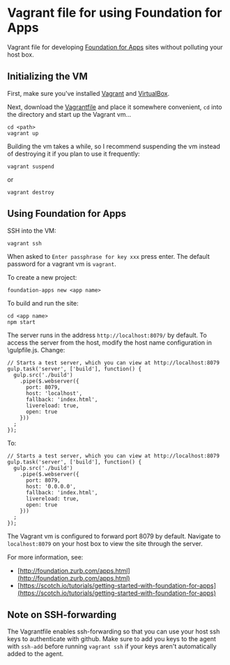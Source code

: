 Vagrant file for using Foundation for Apps
====================

Vagrant file for developing [Foundation for Apps](http://foundation.zurb.com/apps.html) sites without polluting your host box.

Initializing the VM
-------------------

First, make sure you've installed [Vagrant](http://docs.vagrantup.com/v2/getting-started/index.html) and [VirtualBox](https://www.virtualbox.org/).

Next, download the [Vagrantfile](https://raw.githubusercontent.com/mikkorepolainen/vagrant-foundation-for-apps/master/Vagrantfile) and place it somewhere convenient, `cd` into the directory and start up the Vagrant vm...
```
cd <path>
vagrant up
```

Building the vm takes a while, so I recommend suspending the vm instead of destroying it if you plan to use it frequently:
```
vagrant suspend
```
or
```
vagrant destroy
```

Using Foundation for Apps
------------

SSH into the VM:
```
vagrant ssh
```

When asked to `Enter passphrase for key xxx` press enter.
The default password for a vagrant vm is `vagrant`.

To create a new project:
```
foundation-apps new <app name>
```

To build and run the site:
```
cd <app name>
npm start
```

The server runs in the address `http://localhost:8079/` by default.
To access the server from the host, modify the host name configuration in <app name>\gulpfile.js.
Change:
```
// Starts a test server, which you can view at http://localhost:8079
gulp.task('server', ['build'], function() {
  gulp.src('./build')
    .pipe($.webserver({
      port: 8079,
      host: 'localhost',
      fallback: 'index.html',
      livereload: true,
      open: true
    }))
  ;
});
```

To:
```
// Starts a test server, which you can view at http://localhost:8079
gulp.task('server', ['build'], function() {
  gulp.src('./build')
    .pipe($.webserver({
      port: 8079,
      host: '0.0.0.0',
      fallback: 'index.html',
      livereload: true,
      open: true
    }))
  ;
});
```

The Vagrant vm is configured to forward port 8079 by default.
Navigate to `localhost:8079` on your host box to view the site through the server.

For more information, see:

- [http://foundation.zurb.com/apps.html](http://foundation.zurb.com/apps.html)
- [https://scotch.io/tutorials/getting-started-with-foundation-for-apps](https://scotch.io/tutorials/getting-started-with-foundation-for-apps)

Note on SSH-forwarding
---------------------
The Vagrantfile enables ssh-forwarding so that you can use your host ssh keys to authenticate with github. Make sure to add you keys to the agent with ```ssh-add``` before running ```vagrant ssh``` if your keys aren't automatically added to the agent.

